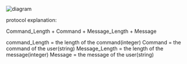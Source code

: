 
![diagram](https://github.com/tox1234/2.7/assets/102309965/3019c08a-eb13-48de-88d3-02143dc6f39f)

protocol explanation:

Command_Length + Command + Message_Length + Message

command_Length = the length of the command(integer)
Command = the command of the user(string)
Message_Length = the length of the message(integer)
Message = the message of the user(string)

